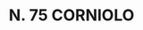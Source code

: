 ---
title: "N. 75 CORNIOLO"
plant-name: "N. 75"
plant-number: "075"
plant-xml: "/assets/xml/plant075.xml"
plant-img1: "/assets/img/plant075_verso.jpg"
plant-img2: "/assets/img/plant075.jpg"
plant-title: "N. 75 CORNIOLO"
plant-taxon-link: ""
plant-taxon-link: ""
layout: single-xml
---